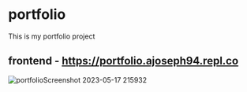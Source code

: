# portfolio
This is my portfolio project
## frontend - https://portfolio.ajoseph94.repl.co
![portfolioScreenshot 2023-05-17 215932](https://github.com/ajoseph94/portfolio/assets/109993176/2f9d7b80-8fd1-4353-a039-2e0521fb59ee)
